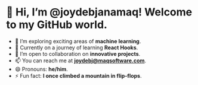 # 👋 Hi, I’m @joydebjanamaq! Welcome to my GitHub world.

- 👀 I’m exploring exciting areas of **machine learning**.
- 🌱 Currently on a journey of learning **React Hooks**.
- 💞️ I’m open to collaboration on **innovative projects**.
- 📫 You can reach me at **joydebj@maqsoftware.com**.
- 😄 Pronouns: **he/him**.
- ⚡ Fun fact: **I once climbed a mountain in flip-flops**.

<!---
joydebjanamaq/joydebjanamaq is a ✨ special ✨ repository because its `README.md` (this file) appears on your GitHub profile.
Feel free to click the Preview link to take a peek at my changes!
--->
